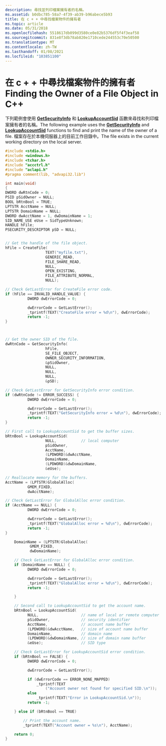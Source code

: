 ```yaml
---
description: 尋找並列印檔案擁有者的名稱。
ms.assetid: b0dbc785-58a7-4f39-ab39-b96abece5b93
title: 在 c + + 中尋找檔案物件的擁有者
ms.topic: article
ms.date: 05/31/2018
ms.openlocfilehash: 5518617db099d3580ce0e82b5376df5f4f3eaf58
ms.sourcegitcommit: 831e8f3db78ab820e1710cede244553c70e50500
ms.translationtype: MT
ms.contentlocale: zh-TW
ms.lasthandoff: 01/08/2021
ms.locfileid: "103851100"
---
```

# <a name="finding-the-owner-of-a-file-object-in-c"></a><span data-ttu-id="71bbc-103">在 c + + 中尋找檔案物件的擁有者</span><span class="sxs-lookup"><span data-stu-id="71bbc-103">Finding the Owner of a File Object in C++</span></span>

<span data-ttu-id="71bbc-104">下列範例會使用 [**GetSecurityInfo**](/windows/desktop/api/Aclapi/nf-aclapi-getsecurityinfo) 和 [**LookupAccountSid**](/windows/desktop/api/Winbase/nf-winbase-lookupaccountsida) 函數來尋找和列印檔案擁有者的名稱。</span><span class="sxs-lookup"><span data-stu-id="71bbc-104">The following example uses the [**GetSecurityInfo**](/windows/desktop/api/Aclapi/nf-aclapi-getsecurityinfo) and [**LookupAccountSid**](/windows/desktop/api/Winbase/nf-winbase-lookupaccountsida) functions to find and print the name of the owner of a file.</span></span> <span data-ttu-id="71bbc-105">檔案存在於本機伺服器上的目前工作目錄中。</span><span class="sxs-lookup"><span data-stu-id="71bbc-105">The file exists in the current working directory on the local server.</span></span>


```C++
#include <stdio.h>
#include <windows.h>
#include <tchar.h>
#include "accctrl.h"
#include "aclapi.h"
#pragma comment(lib, "advapi32.lib")

int main(void)
{
DWORD dwRtnCode = 0;
PSID pSidOwner = NULL;
BOOL bRtnBool = TRUE;
LPTSTR AcctName = NULL;
LPTSTR DomainName = NULL;
DWORD dwAcctName = 1, dwDomainName = 1;
SID_NAME_USE eUse = SidTypeUnknown;
HANDLE hFile;
PSECURITY_DESCRIPTOR pSD = NULL;


// Get the handle of the file object.
hFile = CreateFile(
                  TEXT("myfile.txt"),
                  GENERIC_READ,
                  FILE_SHARE_READ,
                  NULL,
                  OPEN_EXISTING,
                  FILE_ATTRIBUTE_NORMAL,
                  NULL);

// Check GetLastError for CreateFile error code.
if (hFile == INVALID_HANDLE_VALUE) {
          DWORD dwErrorCode = 0;

          dwErrorCode = GetLastError();
          _tprintf(TEXT("CreateFile error = %d\n"), dwErrorCode);
          return -1;
}



// Get the owner SID of the file.
dwRtnCode = GetSecurityInfo(
                  hFile,
                  SE_FILE_OBJECT,
                  OWNER_SECURITY_INFORMATION,
                  &pSidOwner,
                  NULL,
                  NULL,
                  NULL,
                  &pSD);

// Check GetLastError for GetSecurityInfo error condition.
if (dwRtnCode != ERROR_SUCCESS) {
          DWORD dwErrorCode = 0;

          dwErrorCode = GetLastError();
          _tprintf(TEXT("GetSecurityInfo error = %d\n"), dwErrorCode);
          return -1;
}

// First call to LookupAccountSid to get the buffer sizes.
bRtnBool = LookupAccountSid(
                  NULL,           // local computer
                  pSidOwner,
                  AcctName,
                  (LPDWORD)&dwAcctName,
                  DomainName,
                  (LPDWORD)&dwDomainName,
                  &eUse);

// Reallocate memory for the buffers.
AcctName = (LPTSTR)GlobalAlloc(
          GMEM_FIXED,
          dwAcctName);

// Check GetLastError for GlobalAlloc error condition.
if (AcctName == NULL) {
          DWORD dwErrorCode = 0;

          dwErrorCode = GetLastError();
          _tprintf(TEXT("GlobalAlloc error = %d\n"), dwErrorCode);
          return -1;
}

    DomainName = (LPTSTR)GlobalAlloc(
           GMEM_FIXED,
           dwDomainName);

    // Check GetLastError for GlobalAlloc error condition.
    if (DomainName == NULL) {
          DWORD dwErrorCode = 0;

          dwErrorCode = GetLastError();
          _tprintf(TEXT("GlobalAlloc error = %d\n"), dwErrorCode);
          return -1;

    }

    // Second call to LookupAccountSid to get the account name.
    bRtnBool = LookupAccountSid(
          NULL,                   // name of local or remote computer
          pSidOwner,              // security identifier
          AcctName,               // account name buffer
          (LPDWORD)&dwAcctName,   // size of account name buffer 
          DomainName,             // domain name
          (LPDWORD)&dwDomainName, // size of domain name buffer
          &eUse);                 // SID type

    // Check GetLastError for LookupAccountSid error condition.
    if (bRtnBool == FALSE) {
          DWORD dwErrorCode = 0;

          dwErrorCode = GetLastError();

          if (dwErrorCode == ERROR_NONE_MAPPED)
              _tprintf(TEXT
                  ("Account owner not found for specified SID.\n"));
          else 
              _tprintf(TEXT("Error in LookupAccountSid.\n"));
          return -1;

    } else if (bRtnBool == TRUE) 

        // Print the account name.
        _tprintf(TEXT("Account owner = %s\n"), AcctName);

    return 0;
}
```



 

 



